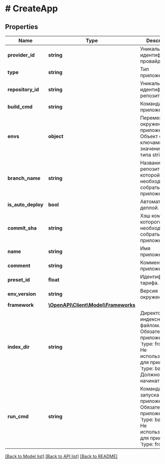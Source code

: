 # # CreateApp

## Properties

Name | Type | Description | Notes
------------ | ------------- | ------------- | -------------
**provider_id** | **string** | Уникальный идентификатор провайдера. |
**type** | **string** | Тип приложения. |
**repository_id** | **string** | Уникальный идентификатор репозитория. |
**build_cmd** | **string** | Команда сборки приложения. |
**envs** | **object** | Переменные окружения приложения. Объект с ключами и значениями типа string. | [optional]
**branch_name** | **string** | Название ветки репозитория из которой необходимо собрать приложение. |
**is_auto_deploy** | **bool** | Автоматический деплой. |
**commit_sha** | **string** | Хэш коммита из которого необходимо собрать приложение. |
**name** | **string** | Имя приложения. |
**comment** | **string** | Комментарий к приложения. |
**preset_id** | **float** | Идентификатор тарифа. |
**env_version** | **string** | Версия окружения. | [optional]
**framework** | [**\OpenAPI\Client\Model\Frameworks**](Frameworks.md) |  |
**index_dir** | **string** | Директория с индексным файлом. Обязателен для приложений &#x60;type: frontend&#x60;. Не используется для приложений &#x60;type: backend&#x60;. Должно начинаться с &#x60;/&#x60;. | [optional]
**run_cmd** | **string** | Команда для запуска приложения. Обязателен для приложений &#x60;type: backend&#x60;. Не используется для приложений &#x60;type: frontend&#x60;. | [optional]

[[Back to Model list]](../../README.md#models) [[Back to API list]](../../README.md#endpoints) [[Back to README]](../../README.md)
